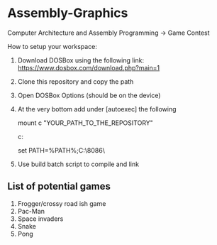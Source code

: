 # Assembly-Graphics
Computer Architecture and Assembly Programming -> Game Contest


How to setup your workspace:
1. Download DOSBox using the following link: https://www.dosbox.com/download.php?main=1

2. Clone this repository and copy the path

3. Open DOSBox Options (should be on the device)

4. At the very bottom add under [autoexec] the following
   
   mount c "YOUR_PATH_TO_THE_REPOSITORY"
   
   c:
   
   set PATH=%PATH%;C:\8086\
  
5. Use build batch script to compile and link

## List of potential games

1. Frogger/crossy road ish game
2. Pac-Man
3. Space invaders
4. Snake
5. Pong
